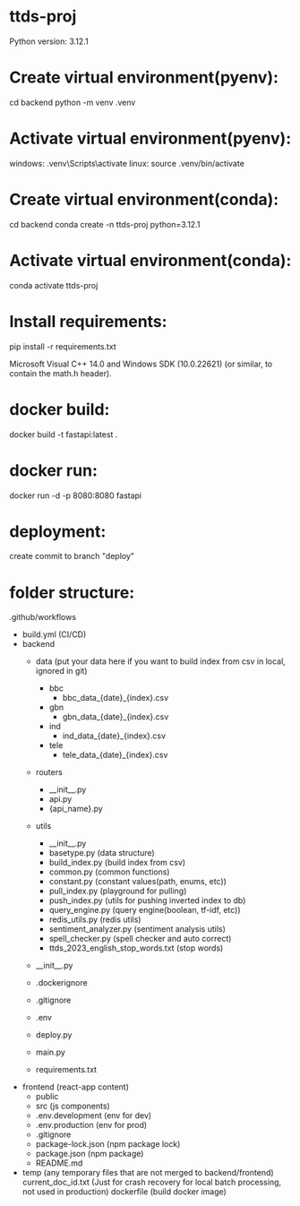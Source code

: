 # ttds-proj
Python version: 3.12.1

# Create virtual environment(pyenv):
cd backend
python -m venv .venv

# Activate virtual environment(pyenv):
windows: .venv\Scripts\activate
linux: source .venv/bin/activate

# Create virtual environment(conda):
cd backend
conda create -n ttds-proj python=3.12.1

# Activate virtual environment(conda):
conda activate ttds-proj

# Install requirements:
pip install -r requirements.txt

Microsoft Visual C++ 14.0 and Windows SDK (10.0.22621) (or similar, to contain the math.h header).

# docker build:
docker build -t fastapi:latest .

# docker run:
docker run -d -p 8080:8080 fastapi

# deployment:
create commit to branch "deploy"

# folder structure:
.github/workflows
- build.yml (CI/CD)
- backend
    - data (put your data here if you want to build index from csv in local, ignored in git)
        - bbc
            - bbc_data_{date}_{index}.csv
        - gbn
            - gbn_data_{date}_{index}.csv
        - ind
            - ind_data_{date}_{index}.csv
        - tele
            - tele_data_{date}_{index}.csv
    - routers
        - \_\_init\_\_.py
        - api.py
        - {api_name}.py
    - utils
        - \_\_init\_\_.py
        - basetype.py (data structure)
        - build_index.py (build index from csv)
        - common.py (common functions)
        - constant.py (constant values(path, enums, etc))
        - pull_index.py (playground for pulling)
        - push_index.py (utils for pushing inverted index to db)
        - query_engine.py (query engine(boolean, tf-idf, etc))
        - redis_utils.py (redis utils)
        - sentiment_analyzer.py (sentiment analysis utils)
        - spell_checker.py (spell checker and auto correct)
        - ttds_2023_english_stop_words.txt (stop words)
    - \_\_init\_\_.py
    - .dockerignore
    - .gitignore
    
    - .env
    - deploy.py
    - main.py
    - requirements.txt
- frontend (react-app content)
    - public
    - src (js components)
    - .env.development (env for dev)
    - .env.production (env for prod)
    - .gitignore
    - package-lock.json (npm package lock)
    - package.json (npm package)
    - README.md
- temp (any temporary files that are not merged to backend/frontend)
current_doc_id.txt (Just for crash recovery for local batch processing, not used in production)
dockerfile (build docker image)
